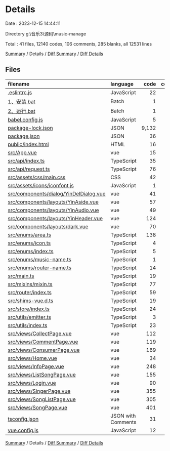# Details

Date : 2023-12-15 14:44:11

Directory g:\\音乐3\\源码\\music-manage

Total : 41 files,  12140 codes, 106 comments, 285 blanks, all 12531 lines

[Summary](results.md) / Details / [Diff Summary](diff.md) / [Diff Details](diff-details.md)

## Files
| filename | language | code | comment | blank | total |
| :--- | :--- | ---: | ---: | ---: | ---: |
| [.eslintrc.js](/.eslintrc.js) | JavaScript | 22 | 0 | 1 | 23 |
| [1、安装.bat](/1%E3%80%81%E5%AE%89%E8%A3%85.bat) | Batch | 1 | 0 | 0 | 1 |
| [2、运行.bat](/2%E3%80%81%E8%BF%90%E8%A1%8C.bat) | Batch | 1 | 0 | 0 | 1 |
| [babel.config.js](/babel.config.js) | JavaScript | 5 | 0 | 1 | 6 |
| [package-lock.json](/package-lock.json) | JSON | 9,132 | 0 | 1 | 9,133 |
| [package.json](/package.json) | JSON | 36 | 0 | 1 | 37 |
| [public/index.html](/public/index.html) | HTML | 16 | 1 | 1 | 18 |
| [src/App.vue](/src/App.vue) | vue | 15 | 0 | 5 | 20 |
| [src/api/index.ts](/src/api/index.ts) | TypeScript | 35 | 37 | 11 | 83 |
| [src/api/request.ts](/src/api/request.ts) | TypeScript | 76 | 36 | 10 | 122 |
| [src/assets/css/main.css](/src/assets/css/main.css) | CSS | 42 | 0 | 8 | 50 |
| [src/assets/icons/iconfont.js](/src/assets/icons/iconfont.js) | JavaScript | 1 | 1 | 1 | 3 |
| [src/components/dialog/YinDelDialog.vue](/src/components/dialog/YinDelDialog.vue) | vue | 41 | 1 | 6 | 48 |
| [src/components/layouts/YinAside.vue](/src/components/layouts/YinAside.vue) | vue | 57 | 0 | 7 | 64 |
| [src/components/layouts/YinAudio.vue](/src/components/layouts/YinAudio.vue) | vue | 49 | 0 | 7 | 56 |
| [src/components/layouts/YinHeader.vue](/src/components/layouts/YinHeader.vue) | vue | 124 | 0 | 13 | 137 |
| [src/components/layouts/dark.vue](/src/components/layouts/dark.vue) | vue | 70 | 0 | 9 | 79 |
| [src/enums/area.ts](/src/enums/area.ts) | TypeScript | 138 | 0 | 1 | 139 |
| [src/enums/icon.ts](/src/enums/icon.ts) | TypeScript | 4 | 0 | 1 | 5 |
| [src/enums/index.ts](/src/enums/index.ts) | TypeScript | 5 | 0 | 2 | 7 |
| [src/enums/music-name.ts](/src/enums/music-name.ts) | TypeScript | 1 | 0 | 1 | 2 |
| [src/enums/router-name.ts](/src/enums/router-name.ts) | TypeScript | 14 | 0 | 1 | 15 |
| [src/main.ts](/src/main.ts) | TypeScript | 19 | 0 | 5 | 24 |
| [src/mixins/mixin.ts](/src/mixins/mixin.ts) | TypeScript | 77 | 1 | 13 | 91 |
| [src/router/index.ts](/src/router/index.ts) | TypeScript | 59 | 0 | 4 | 63 |
| [src/shims-vue.d.ts](/src/shims-vue.d.ts) | TypeScript | 19 | 1 | 4 | 24 |
| [src/store/index.ts](/src/store/index.ts) | TypeScript | 24 | 0 | 1 | 25 |
| [src/utils/emitter.ts](/src/utils/emitter.ts) | TypeScript | 3 | 0 | 3 | 6 |
| [src/utils/index.ts](/src/utils/index.ts) | TypeScript | 23 | 3 | 3 | 29 |
| [src/views/CollectPage.vue](/src/views/CollectPage.vue) | vue | 112 | 1 | 15 | 128 |
| [src/views/CommentPage.vue](/src/views/CommentPage.vue) | vue | 119 | 1 | 15 | 135 |
| [src/views/ConsumerPage.vue](/src/views/ConsumerPage.vue) | vue | 169 | 1 | 15 | 185 |
| [src/views/Home.vue](/src/views/Home.vue) | vue | 34 | 0 | 5 | 39 |
| [src/views/InfoPage.vue](/src/views/InfoPage.vue) | vue | 248 | 0 | 13 | 261 |
| [src/views/ListSongPage.vue](/src/views/ListSongPage.vue) | vue | 155 | 2 | 20 | 177 |
| [src/views/Login.vue](/src/views/Login.vue) | vue | 90 | 0 | 9 | 99 |
| [src/views/SingerPage.vue](/src/views/SingerPage.vue) | vue | 355 | 3 | 24 | 382 |
| [src/views/SongListPage.vue](/src/views/SongListPage.vue) | vue | 305 | 3 | 23 | 331 |
| [src/views/SongPage.vue](/src/views/SongPage.vue) | vue | 401 | 3 | 22 | 426 |
| [tsconfig.json](/tsconfig.json) | JSON with Comments | 31 | 11 | 1 | 43 |
| [vue.config.js](/vue.config.js) | JavaScript | 12 | 0 | 2 | 14 |

[Summary](results.md) / Details / [Diff Summary](diff.md) / [Diff Details](diff-details.md)